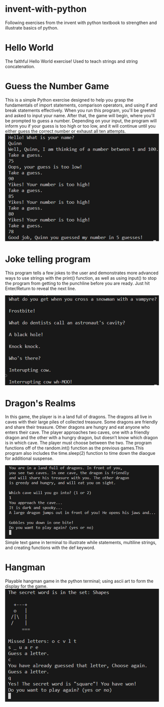# invent-with-python
Following exercises from the invent with python textbook to strengthen and illustrate basics of python.

# Hello World
The faithful Hello World exercise! Used to teach strings and string concatenation.

# Guess the Number Game
This is a simple Python exercise designed to help you grasp the fundamentals of import statements, comparison operators, and using if and break statements effectively. When you run this program, you'll be greeted and asked to input your name. After that, the game will begin, where you'll be prompted to guess a number. Depending on your input, the program will inform you if your guess is too high or too low, and it will continue until you either guess the correct number or exhaust all ten attempts.
![NumberGame](./images/number.png)
# Joke telling program
This program tells a few jokes to the user and demonstrates more advanced ways to use strings with the print() function, as well as using input() to stop the program from getting to the punchline before you are ready. Just hit Enter/Return to reveal the next line.

![Jokes](./images/joke.png)
# Dragon's Realms
In this game, the player is in a land full of dragons. The dragons all live in caves with their large piles of collected treasure. Some dragons are friendly and share their treasure. Other dragons are hungry and eat anyone who enters their cave. The player approaches two caves, one with a friendly dragon and the other with a hungry dragon, but doesn’t know which dragon is in which cave. The player must choose between the two.
The program functions off of the random.int() function as the previous games.This program also includes the time.sleep(2) function to time down the diaogue for additional suspense.

![DragonsDen](./images/dragonsden.png)
Simple text game in terminal to illustrate while statements, multiline strings, and creating functions with the def keyword.
# Hangman
Playable hangman game in the python terminal; using ascii art to form the display for the game.
![Hangman](./images/hangman.png)